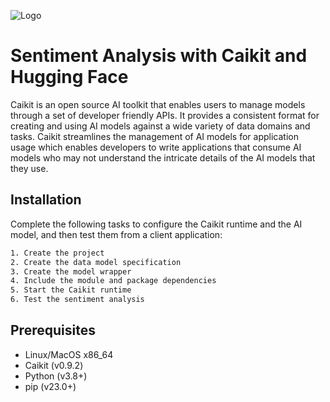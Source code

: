 

![Logo](https://upload.wikimedia.org/wikipedia/en/thumb/4/45/Hugging_Face_logo.svg/258px-Hugging_Face_logo.svg.png)




# Sentiment Analysis with Caikit and Hugging Face

Caikit is an open source AI toolkit that enables users to manage models through a set of developer friendly APIs. It provides a consistent format for creating and using AI models against a wide variety of data domains and tasks. Caikit streamlines the management of AI models for application usage which enables developers to write applications that consume AI models who may not understand the intricate details of the AI models that they use.



## Installation

Complete the following tasks to configure the Caikit runtime and the AI model, and then test them from a client application:

```bash
1. Create the project
2. Create the data model specification
3. Create the model wrapper
4. Include the module and package dependencies
5. Start the Caikit runtime
6. Test the sentiment analysis
```
    
## Prerequisites

- Linux/MacOS x86_64
- Caikit (v0.9.2)
- Python (v3.8+)
- pip (v23.0+)

